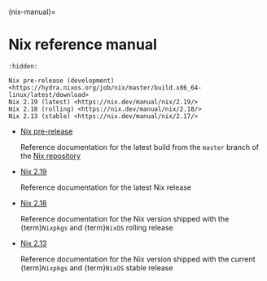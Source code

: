 (nix-manual)=
# Nix reference manual

```{toctree}
:hidden:

Nix pre-release (development) <https://hydra.nixos.org/job/nix/master/build.x86_64-linux/latest/download>
Nix 2.19 (latest) <https://nix.dev/manual/nix/2.19/>
Nix 2.18 (rolling) <https://nix.dev/manual/nix/2.18/>
Nix 2.13 (stable) <https://nix.dev/manual/nix/2.17/>
```

- [Nix pre-release](https://hydra.nixos.org/job/nix/master/build.x86_64-linux/latest/download)

  Reference documentation for the latest build from the `master` branch of the [Nix repository](https://github.com/NixOS/nix)

- [Nix 2.19](https://nix.dev/manual/nix/2.19/)

  Reference documentation for the latest Nix release

- [Nix 2.18](https://nix.dev/manual/nix/2.18/)

  Reference documentation for the Nix version shipped with the {term}`Nixpkgs` and {term}`NixOS` rolling release

- [Nix 2.13 ](https://nix.dev/manual/nix/2.13/)

  Reference documentation for the Nix version shipped with the current {term}`Nixpkgs` and {term}`NixOS` stable release
